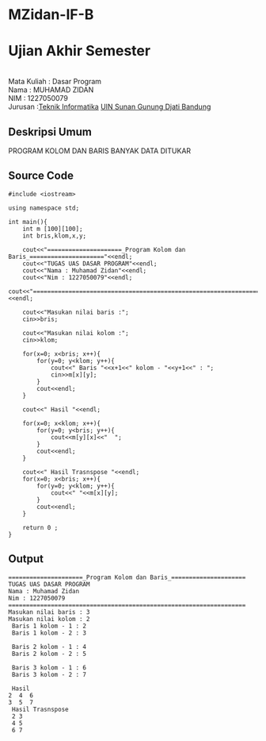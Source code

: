# MZidan-IF-B
# Ujian Akhir Semester 
<br>Mata Kuliah 	: Dasar Program
<br> Nama		: MUHAMAD ZIDAN
<br>NIM		:	1227050079
<br>Jurusan		:[Teknik Informatika](http://if.uinsgd.ac.id/) [UIN Sunan Gunung Djati Bandung](https://uinsgd.ac.id/) 

## Deskripsi Umum
PROGRAM KOLOM DAN BARIS BANYAK DATA DITUKAR
## Source Code

```
#include <iostream>

using namespace std;

int main(){
	int m [100][100];
	int bris,klom,x,y;
	
	cout<<"=====================_Program Kolom dan Baris_====================="<<endl;
	cout<<"TUGAS UAS DASAR PROGRAM"<<endl;
	cout<<"Nama : Muhamad Zidan"<<endl;
	cout<<"Nim : 1227050079"<<endl;
	cout<<"==================================================================="<<endl;
	
	cout<<"Masukan nilai baris :";
	cin>>bris;
	
	cout<<"Masukan nilai kolom :";
	cin>>klom;
	
	for(x=0; x<bris; x++){
		for(y=0; y<klom; y++){
			cout<<" Baris "<<x+1<<" kolom - "<<y+1<<" : ";
			cin>>m[x][y];
		}
		cout<<endl;
	}
	
	cout<<" Hasil "<<endl;
	
	for(x=0; x<klom; x++){
		for(y=0; y<bris; y++){
			cout<<m[y][x]<<"  ";
		}
		cout<<endl;
	}
	
	cout<<" Hasil Trasnspose "<<endl;
	for(x=0; x<bris; x++){
		for(y=0; y<klom; y++){
			cout<<" "<<m[x][y];
		}
		cout<<endl;
	}
	
	return 0 ;
}
```

## Output

```
=====================_Program Kolom dan Baris_=====================
TUGAS UAS DASAR PROGRAM
Nama : Muhamad Zidan
Nim : 1227050079
===================================================================
Masukan nilai baris : 3
Masukan nilai kolom : 2
 Baris 1 kolom - 1 : 2
 Baris 1 kolom - 2 : 3

 Baris 2 kolom - 1 : 4
 Baris 2 kolom - 2 : 5

 Baris 3 kolom - 1 : 6
 Baris 3 kolom - 2 : 7

 Hasil
2  4  6
3  5  7
 Hasil Trasnspose
 2 3
 4 5
 6 7
 ```
 
